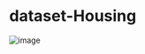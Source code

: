 # dataset-Housing
![image](https://user-images.githubusercontent.com/66834393/200180124-72ac4ef7-794d-4620-85c1-067150731332.png)
